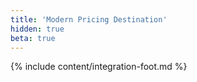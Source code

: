 ```yaml
---
title: 'Modern Pricing Destination'
hidden: true
beta: true
---
```

{% include content/integration-foot.md %}